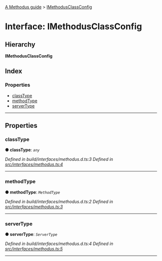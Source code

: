 [A Methodus guide](../README.md) > [IMethodusClassConfig](../interfaces/imethodusclassconfig.md)

# Interface: IMethodusClassConfig

## Hierarchy

**IMethodusClassConfig**

## Index

### Properties

* [classType](imethodusclassconfig.md#classtype)
* [methodType](imethodusclassconfig.md#methodtype)
* [serverType](imethodusclassconfig.md#servertype)

---

## Properties

<a id="classtype"></a>

###  classType

**● classType**: *`any`*

*Defined in build/interfaces/methodus.d.ts:3*
*Defined in [src/interfaces/methodus.ts:4](https://github.com/nodulusteam/methodus.dev/blob/9494017/src/interfaces/methodus.ts#L4)*

___
<a id="methodtype"></a>

###  methodType

**● methodType**: *`MethodType`*

*Defined in build/interfaces/methodus.d.ts:2*
*Defined in [src/interfaces/methodus.ts:3](https://github.com/nodulusteam/methodus.dev/blob/9494017/src/interfaces/methodus.ts#L3)*

___
<a id="servertype"></a>

###  serverType

**● serverType**: *`ServerType`*

*Defined in build/interfaces/methodus.d.ts:4*
*Defined in [src/interfaces/methodus.ts:5](https://github.com/nodulusteam/methodus.dev/blob/9494017/src/interfaces/methodus.ts#L5)*

___

